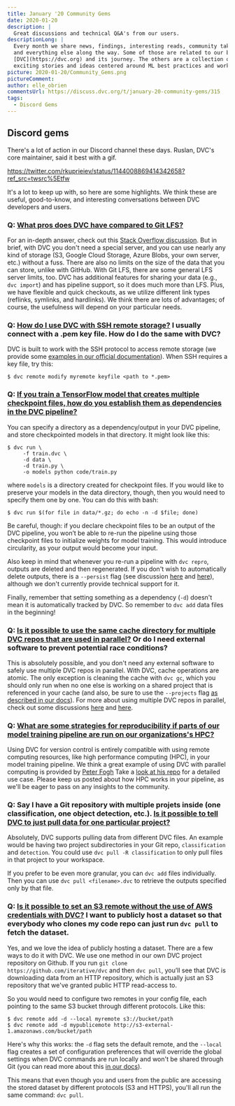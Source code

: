 ```yaml
---
title: January '20 Community Gems
date: 2020-01-20
description: |
  Great discussions and technical Q&A's from our users.
descriptionLong: |
  Every month we share news, findings, interesting reads, community takeaways,
  and everything else along the way. Some of those are related to our brainchild
  [DVC](https://dvc.org) and its journey. The others are a collection of
  exciting stories and ideas centered around ML best practices and workflow.
picture: 2020-01-20/Community_Gems.png
pictureComment:
author: elle_obrien
commentsUrl: https://discuss.dvc.org/t/january-20-community-gems/315
tags:
  - Discord Gems
---
```


## Discord gems

There's a lot of action in our Discord channel these days. Ruslan, DVC's core
maintainer, said it best with a gif.

https://twitter.com/rkuprieiev/status/1144008869414342658?ref_src=twsrc%5Etfw

It's a lot to keep up with, so here are some highlights. We think these are
useful, good-to-know, and interesting conversations between DVC developers and
users.

### Q: [What pros does DVC have compared to Git LFS?](https://discordapp.com/channels/485586884165107732/563406153334128681/657590900754612284)

For an in-depth answer, check out this
[Stack Overflow discussion](https://stackoverflow.com/questions/58541260/difference-between-git-lfs-and-dvc).
But in brief, with DVC you don't need a special server, and you can use nearly
any kind of storage (S3, Google Cloud Storage, Azure Blobs, your own server,
etc.) without a fuss. There are also no limits on the size of the data that you
can store, unlike with GitHub. With Git LFS, there are some general LFS server
limits, too. DVC has additional features for sharing your data (e.g.,
`dvc import`) and has pipeline support, so it does much more than LFS. Plus, we
have flexible and quick checkouts, as we utilize different link types (reflinks,
symlinks, and hardlinks). We think there are lots of advantages; of course, the
usefulness will depend on your particular needs.

### Q: [How do I use DVC with SSH remote storage?](https://discordapp.com/channels/485586884165107732/563406153334128681/656016145119182849) I usually connect with a .pem key file. How do I do the same with DVC?

DVC is built to work with the SSH protocol to access remote storage (we provide
some
[examples in our official documentation](https://dvc.org/doc/user-guide/external-dependencies#ssh)).
When SSH requires a key file, try this:

```dvc
$ dvc remote modify myremote keyfile <path to *.pem>
```

### Q: [If you train a TensorFlow model that creates multiple checkpoint files, how do you establish them as dependencies in the DVC pipeline?](https://discordapp.com/channels/485586884165107732/563406153334128681/651098762466426891)

You can specify a directory as a dependency/output in your DVC pipeline, and
store checkpointed models in that directory. It might look like this:

```dvc
$ dvc run \
     -f train.dvc \
     -d data \
     -d train.py \
     -o models python code/train.py
```

where `models` is a directory created for checkpoint files. If you would like to
preserve your models in the data directory, though, then you would need to
specify them one by one. You can do this with bash:

```dvc
$ dvc run $(for file in data/*.gz; do echo -n -d $file; done)
```

Be careful, though: if you declare checkpoint files to be an output of the DVC
pipeline, you won’t be able to re-run the pipeline using those checkpoint files
to initialize weights for model training. This would introduce circularity, as
your output would become your input.

Also keep in mind that whenever you re-run a pipeline with `dvc repro`, outputs
are deleted and then regenerated. If you don't wish to automatically delete
outputs, there is a `--persist` flag (see discussion
[here](https://github.com/iterative/dvc/issues/1214) and
[here](https://github.com/iterative/dvc/issues/1884)), although we don't
currently provide technical support for it.

Finally, remember that setting something as a dependency (`-d`) doesn't mean it
is automatically tracked by DVC. So remember to `dvc add` data files in the
beginning!

### Q: [Is it possible to use the same cache directory for multiple DVC repos that are used in parallel?](https://discordapp.com/channels/485586884165107732/485596304961962003/655012135973158942) Or do I need external software to prevent potential race conditions?

This is absolutely possible, and you don't need any external software to safely
use multiple DVC repos in parallel. With DVC, cache operations are atomic. The
only exception is cleaning the cache with `dvc gc`, which you should only run
when no one else is working on a shared project that is referenced in your cache
(and also, be sure to use the `--projects` flag
[as described in our docs](https://dvc.org/doc/command-reference/gc)). For more
about using multiple DVC repos in parallel, check out some discussions
[here](https://discuss.dvc.org/t/setup-dvc-to-work-with-shared-data-on-nas-server/180)
and [here](https://dvc.org/doc/use-cases/shared-development-server).

### Q: [What are some strategies for reproducibility if parts of our model training pipeline are run on our organizations's HPC?](https://discordapp.com/channels/485586884165107732/485596304961962003/652380507832844328)

Using DVC for version control is entirely compatible with using remote computing
resources, like high performance computing (HPC), in your model training
pipeline. We think a great example of using DVC with parallel computing is
provided by [Peter Fogh](http://www.peterfogh.dk/) Take a
[look at his repo](https://github.com/PeterFogh/dvc_dask_use_case) for a
detailed use case. Please keep us posted about how HPC works in your pipeline,
as we'll be eager to pass on any insights to the community.

### Q: Say I have a Git repository with multiple projets inside (one classification, one object detection, etc.). [Is it possible to tell DVC to just pull data for one particular project?](https://discordapp.com/channels/485586884165107732/563406153334128681/646760832616890408)

Absolutely, DVC supports pulling data from different DVC files. An example would
be having two project subdirectories in your Git repo, `classification` and
`detection`. You could use `dvc pull -R classification` to only pull files in
that project to your workspace.

If you prefer to be even more granular, you can `dvc add` files individually.
Then you can use `dvc pull <filename>.dvc` to retrieve the outputs specified
only by that file.

### Q: [Is it possible to set an S3 remote without the use of AWS credentials with DVC?](https://discordapp.com/channels/485586884165107732/563406153334128681/623234659098296348) I want to publicly host a dataset so that everybody who clones my code repo can just run `dvc pull` to fetch the dataset.

Yes, and we love the idea of publicly hosting a dataset. There are a few ways to
do it with DVC. We use one method in our own DVC project repository on Github.
If you run `git clone https://github.com/iterative/dvc` and then `dvc pull`,
you’ll see that DVC is downloading data from an HTTP repository, which is
actually just an S3 repository that we've granted public HTTP read-access to.

So you would need to configure two remotes in your config file, each pointing to
the same S3 bucket through different protocols. Like this:

```dvc
$ dvc remote add -d --local myremote s3://bucket/path
$ dvc remote add -d mypublicemote http://s3-external-1.amazonaws.com/bucket/path
```

Here's why this works: the `-d` flag sets the default remote, and the `--local`
flag creates a set of configuration preferences that will override the global
settings when DVC commands are run locally and won't be shared through Git (you
can read more about this
[in our docs](https://dvc.org/doc/command-reference/remote/add)).

This means that even though you and users from the public are accessing the
stored dataset by different protocols (S3 and HTTPS), you'll all run the same
command: `dvc pull`.

